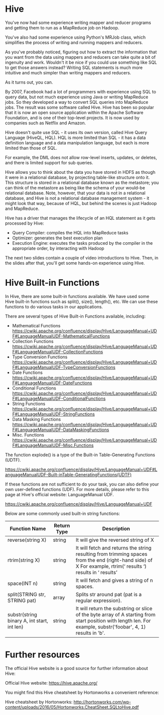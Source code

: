 # Hive

You've now had some experience writing mapper and reducer programs and getting 
them to run as a MapReduce job on Hadoop. 

You've also had some experience using Python's MRJob class, which simplifies 
the process of writing and running mappers and reducers.

As you've probably noticed, figuring out how to extract the information that 
you want from the data using mappers and reducers can take quite a bit of 
ingenuity and work. Wouldn't it be nice if you could use something like SQL to 
get those answers instead? Writing SQL statements is much more intuitive and 
much simpler than writing mappers and reducers.

As it turns out, you can. 

By 2007, Facebook had a lot of programmers with experience using SQL to query 
data, but not much experience using Java or writing MapReduce jobs. So they 
developed a way to convert SQL queries into MapReduce jobs. The result was some 
software called Hive. Hive has been so popular that it is now an open source 
application within the Apache Software Foundation, and is one of their 
top-level projects. It is now used by companies such as Netflix and Amazon.

Hive doesn't quite use SQL - it uses its own version, called Hive Query 
Language (HiveQL, HQL). HQL is more limited than SQL - it has a data definition 
language and a data manipulation language, but each is more limited than those 
of SQL. 

For example, the DML does not allow row-level inserts, updates, or deletes, and 
there is limited support for sub queries.

Hive allows you to think about the data you have stored in HDFS as though it 
were in a relational database, by projecting table-like structure onto it. 
This structure is stored in a relational database known as the metastore; you 
can think of the metastore as being like the schema of your would-be relational 
database. Note, however, that your data is not in a relational database, and 
Hive is not a relational database management system - it might look that way, 
because of HQL, but behind the scenes is just Hadoop and MapReduce.

Hive has a driver that manages the lifecycle of an HQL statement as it gets 
processed by Hive:
- Query Compiler: compiles the HQL into MapReduce tasks
- Optimizer: generates the best execution plan
- Execution Engine: executes the tasks produced by the compiler in the 
appropriate order, by interacting with Hadoop

The next two slides contain a couple of video introductions to Hive. Then, in 
the slides after that, you'll get some hands-on experience using Hive.

# Hive Built-in Functions
In Hive, there are some built-in functions available. We have used some Hive 
built-in functions such as split(), size(), length(), etc. We can use these 
functions to do various tasks in our applications. 

There are several types of Hive Built-in Functions available, including:
- Mathematical Functions https://cwiki.apache.org/confluence/display/Hive/LanguageManual+UDF#LanguageManualUDF-MathematicalFunctions
- Collection Functions https://cwiki.apache.org/confluence/display/Hive/LanguageManual+UDF#LanguageManualUDF-CollectionFunctions
- Type Conversion Functions https://cwiki.apache.org/confluence/display/Hive/LanguageManual+UDF#LanguageManualUDF-TypeConversionFunctions
- Date Functions https://cwiki.apache.org/confluence/display/Hive/LanguageManual+UDF#LanguageManualUDF-DateFunctions
- Conditional Functions https://cwiki.apache.org/confluence/display/Hive/LanguageManual+UDF#LanguageManualUDF-ConditionalFunctions
- String Functions https://cwiki.apache.org/confluence/display/Hive/LanguageManual+UDF#LanguageManualUDF-StringFunctions
- Data Masking Functions https://cwiki.apache.org/confluence/display/Hive/LanguageManual+UDF#LanguageManualUDF-DataMaskingFunctions
- Misc. Functions https://cwiki.apache.org/confluence/display/Hive/LanguageManual+UDF#LanguageManualUDF-Misc.Functions

The function explode() is a type of the Built-in Table-Generating Functions (UDTF). 

https://cwiki.apache.org/confluence/display/Hive/LanguageManual+UDF#LanguageManualUDF-Built-inTable-GeneratingFunctions(UDTF)

If these functions are not sufficient to do your task, you can also define your 
own user-defined functions (UDF). For more details, please refer to this page 
at Hive's official website: LanguageManual UDF.

https://cwiki.apache.org/confluence/display/Hive/LanguageManual+UDF

Below are some commonly used built-in string functions:

| Function Name                 | Return Type | Description                                                                                                                                                    |
|-------------------------------|-------------|----------------------------------------------------------------------------------------------------------------------------------------------------------------|
| reverse(string X)             | string | It will give the reversed string of X                                                                                                                          |
| rtrim(string X)               | string | It will fetch and returns the string resulting from trimming spaces from the end (right-hand side) of X For example, rtrim(‘ results ‘) results in ‘ results’  |
| space(INT n)                  | string | It will fetch and gives a string of n spaces.                                                                                                                  |
| split(STRING str, STRING pat) | array | Splits str around pat (pat is a regular expression).                                                                                                           |
|  substr(string binary A, int start, int len) | string | It will return the substring or slice of the byte array of A starting from start position with length len. For example, substr('foobar', 4, 1) results in 'b'. |


# Further resources
The official Hive website is a good source for further information about Hive:

Official Hive website: https://hive.apache.org/

You might find this Hive cheatsheet by Hortonworks a convenient reference:

Hive cheatsheet by Hortonworks: http://hortonworks.com/wp-content/uploads/2016/05/Hortonworks.CheatSheet.SQLtoHive.pdf
